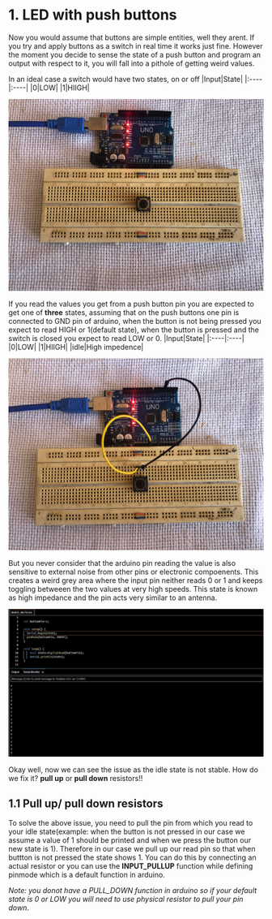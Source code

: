#  1. LED with push buttons

Now you would assume that buttons are simple entities, well they arent. If you try and apply buttons as a switch in real time it works just fine. However the moment you decide to sense the state of a push button and program an output with respect to it, you will fall into a pithole of getting weird values. 

In an ideal case a switch would have two states, on or off
|Input|State|
|:----|:----|
|0|LOW|
|1|HIIGH|

![Images](Images/1.jpg)

If you read the values you get from a push button pin you are expected to get one of **three** states, assuming that on the push buttons one pin is connected to GND pin of arduino, when the button is not being pressed you expect to read HIGH or 1(default state), when the button is pressed and the switch is closed you expect to read LOW or 0. 
|Input|State|
|:----|:----|
|0|LOW|
|1|HIIGH|
|idle|High impedence|

![Images](Images/2.jpg)

But you never consider that the arduino pin reading the value is also sensitive to external noise from other pins or electronic compoenents. This creates a weird grey area where the input pin neither reads 0 or 1 and keeps toggling betweeen the two values at very high speeds. This state is known as high impedance and the pin acts very similar to an antenna. 

![Images](Images/3.JPG)

Okay well, now we can see the issue as the idle state is not stable. How do we fix it? **pull up** or **pull down** resistors!!

## 1.1 Pull up/ pull down resistors
To solve the above issue, you need to pull the pin from which you read to your idle state(example: when the button is not pressed in our case we assume a value of 1 should be printed and when we press the button our new state is 1). Therefore in our case we pull up our read pin so that when buttton is not pressed the state shows 1. You can do this by connecting an actual resistor or you can use the **INPUT_PULLUP** function while defining pinmode which is a default function in arduino.

_Note: you donot have a PULL_DOWN function in arduino so if your default state is 0 or LOW you will need to use physical resistor to pull your pin down_.

